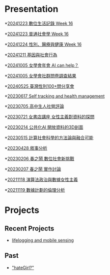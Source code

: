 # Presentation
*[20241223 數位生活記錄 Week 16]()

*[20241223 普通社會學 Week 16]()

*[20241224 性別、醫療與健康 Week 16](https://docs.google.com/presentation/d/e/2PACX-1vTafnsm_obLtbdS22pL0QhNNg6jRvFoxqBMhSqNid0QHepgTeRkga0A9BIc5Ga0LzXkF9bm9FtiSiFa/pub?start=false&loop=false&delayms=3000)

*[20241211 基因與社會行為]()

*[20241005 女學會年會 AI can help？]()

*[20241005 女學會社群問卷調查結果]()

*[20240525 臺灣性別100+問分享會]()

*[20230617 Self tracking and health management]()

*[20230705 高中生人社營評論]()

*[20230721 女書店講座 女性主義對資料的探問]()

*[20230214 公共化AI 開放資料的3D剖面]()

*[20230515 計算社會科學的方法論與融合可能]()

*[20230428 敘事分析]()

*[20230206 春之鬧 數位社會新挑戰]()

*[20230207 春之鬧 實作討論]()


*[20211118 演算法政治與數據女性主義]()

*[20211119 數據計劃的倫理分析]()


# Projects

## Recent Projects
* [lifelogging and mobile sensing]()

## Past
* ["hateGirl?"]()

